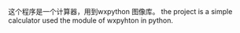 这个程序是一个计算器，用到wxpython 图像库。
the project is a simple calculator used  the module of wxpyhton in python.
